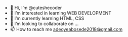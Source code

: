 - 👋 Hi, I’m @cuteshecoder
- 👀 I’m interested in learning WEB DEVELOPMENT
- 🌱 I’m currently learning HTML, CSS
- 💞️ I’m looking to collaborate on ...
- 📫 How to reach me adeoyeabosede2018@gmail.com

<!---
cuteshecoder/cuteshecoder is a ✨ special ✨ repository because its `README.md` (this file) appears on your GitHub profile.
You can click the Preview link to take a look at your changes.
--->
